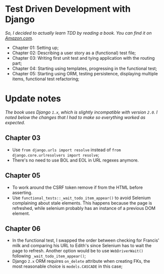 # Test Driven Development with Django

_So, I decided to actually learn TDD by reading a book. You can find it on
[Amazon.com](https://www.amazon.com/Test-Driven-Development-Python-Selenium-JavaScript/dp/1449364829)._

* Chapter 01: Setting up;
* Chapter 02: Describing a user story as a (functional) test file;
* Chapter 03: Writing first unit test and tying application with the routing part;
* Chapter 04: Starting using templates, progressing in the functional test;
* Chapter 05: Starting using ORM, testing persistence, displaying multiple items,
    functional test refactoring;


# Update notes

_The book uses Django `1.x`, which is slightly incompatible with version `2.0`.
I noted below the changes that I had to make so everything worked as expected._

## Chapter 03

- Use `from django.urls import resolve` instead of
    `from django.core.urlresolvers import resolve`;
- There's no need to use BOL and EOL in URL regexes anymore.

## Chapter 05

- To work around the CSRF token remove if from the HTML before asserting.
- Use `functional_tests::_wait_todo_item_appear()` to avoid Selenium complaining
    about stale elements. This happens because the page is refreshed, while
    selenium probably has an instance of a previous DOM element.

## Chapter 06

- In the functional test, I swapped the order between checking for Francis' milk
    and comparing his URL to Edith's since Selenium has to wait the page to
    refresh. Another option would be to use `WebDriverWait()` following
    `_wait_todo_item_appear()`;
- Django `2.x` ORM requires `on_delete` attribute when creating FKs, the most
    reasonable choice is `models.CASCADE` in this case;
